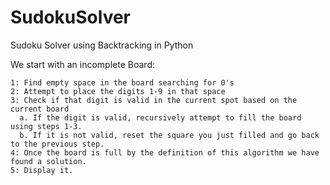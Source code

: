 # SudokuSolver
Sudoku Solver using Backtracking in Python

We start with an incomplete Board:
```
1: Find empty space in the board searching for 0's
2: Attempt to place the digits 1-9 in that space
3: Check if that digit is valid in the current spot based on the current board
  a. If the digit is valid, recursively attempt to fill the board using steps 1-3.
  b. If it is not valid, reset the square you just filled and go back to the previous step.
4: Once the board is full by the definition of this algorithm we have found a solution.
5: Display it.
```
